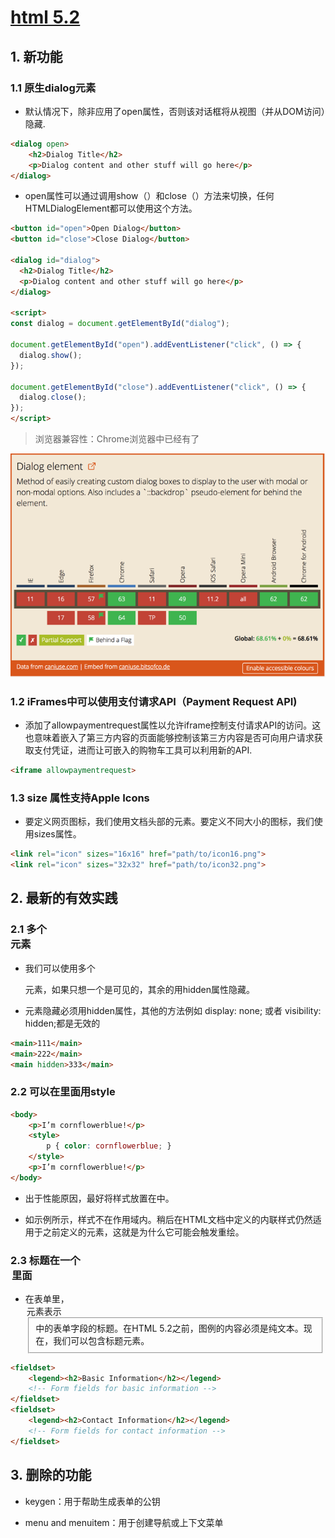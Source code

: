 # [html 5.2](https://bitsofco.de/whats-new-in-html-5-2/)


## 1. 新功能

### 1.1 原生dialog元素

- 默认情况下，除非应用了open属性，否则该对话框将从视图（并从DOM访问）隐藏.

```html
<dialog open>
    <h2>Dialog Title</h2>
    <p>Dialog content and other stuff will go here</p>
</dialog>
```

- open属性可以通过调用show（）和close（）方法来切换，任何HTMLDialogElement都可以使用这个方法。

```html
<button id="open">Open Dialog</button>  
<button id="close">Close Dialog</button>

<dialog id="dialog">  
  <h2>Dialog Title</h2>
  <p>Dialog content and other stuff will go here</p>
</dialog>

<script>  
const dialog = document.getElementById("dialog");

document.getElementById("open").addEventListener("click", () => {  
  dialog.show();
});

document.getElementById("close").addEventListener("click", () => {  
  dialog.close();
});
</script>  
```

> 浏览器兼容性：Chrome浏览器中已经有了<dialog>元素的支持，并且在Firefox中有一个标志

![浏览器兼容性](/dialog.png)


### 1.2 iFrames中可以使用支付请求API（Payment Request API)


- 添加了allowpaymentrequest属性以允许iframe控制支付请求API的访问。这也意味着嵌入了第三方内容的页面能够控制该第三方内容是否可向用户请求获取支付凭证，进而让可嵌入的购物车工具可以利用新的API.

```html
<iframe allowpaymentrequest>  
```

### 1.3 size 属性支持Apple Icons

- 要定义网页图标，我们使用文档头部的<link rel =“icon”>元素。要定义不同大小的图标，我们使用sizes属性。

```html
<link rel="icon" sizes="16x16" href="path/to/icon16.png">  
<link rel="icon" sizes="32x32" href="path/to/icon32.png">  
```

## 2. 最新的有效实践

### 2.1 多个<main>元素

- 我们可以使用多个<main>元素，如果只想一个是可见的，其余的用hidden属性隐藏。

- <main>元素隐藏必须用hidden属性，其他的方法例如 display: none; 或者 visibility: hidden;都是无效的

```html
<main>111</main>
<main>222</main>
<main hidden>333</main>
```

### 2.2 可以在<body>里面用style

```html
<body>  
    <p>I’m cornflowerblue!</p>
    <style>
        p { color: cornflowerblue; }
    </style>
    <p>I’m cornflowerblue!</p>
</body>  
```

- 出于性能原因，最好将样式放置在<head>中。

- 如示例所示，样式不在作用域内。稍后在HTML文档中定义的内联样式仍然适用于之前定义的元素，这就是为什么它可能会触发重绘。


### 2.3 标题在一个 <legend>里面

- 在表单里，<legend>元素表示<fieldset>中的表单字段的标题。在HTML 5.2之前，图例的内容必须是纯文本。现在，我们可以包含标题元素。

```html
<fieldset>  
    <legend><h2>Basic Information</h2></legend>
    <!-- Form fields for basic information -->
</fieldset>  
<fieldset>  
    <legend><h2>Contact Information</h2></legend>
    <!-- Form fields for contact information -->
</fieldset>  
```

## 3. 删除的功能

- keygen：用于帮助生成表单的公钥

- menu and menuitem：用于创建导航或上下文菜单





















